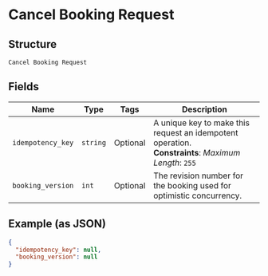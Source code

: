 
# Cancel Booking Request

## Structure

`Cancel Booking Request`

## Fields

| Name | Type | Tags | Description |
|  --- | --- | --- | --- |
| `idempotency_key` | `string` | Optional | A unique key to make this request an idempotent operation.<br>**Constraints**: *Maximum Length*: `255` |
| `booking_version` | `int` | Optional | The revision number for the booking used for optimistic concurrency. |

## Example (as JSON)

```json
{
  "idempotency_key": null,
  "booking_version": null
}
```

